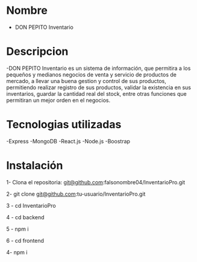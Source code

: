# Nombre
- DON PEPITO Inventario
# Descripcion
-DON PEPITO Inventario es un sistema de información, que permitira a los pequeños y medianos negocios de venta y servicio de productos de mercado, a llevar una buena gestion y control de sus productos, permitiendo realizar registro de sus productos, validar la existencia en sus inventarios, guardar la cantidad real del stock, entre otras funciones que permitiran un mejor orden en el negocios.

# Tecnologias utilizadas
-Express
-MongoDB
-React.js
-Node.js
-Boostrap

# Instalación
1- Clona el repositoria: git@github.com:falsonombre04/InventarioPro.git

2- git clone git@github.com:tu-usuario/InventarioPro.git

3 - cd InventarioPro

4 - cd backend

5 - npm i

6 - cd frontend

4- npm i



